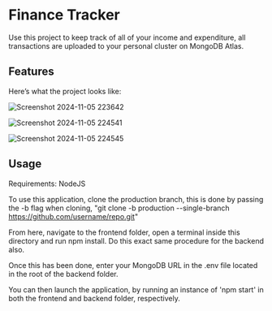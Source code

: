 # Finance Tracker

Use this project to keep track of all of your income and expenditure, all transactions are uploaded to your personal cluster on MongoDB Atlas.

## Features

Here’s what the project looks like:

![Screenshot 2024-11-05 223642](https://github.com/user-attachments/assets/743c813d-b0e2-497d-8522-5c1eb57e6b57)

![Screenshot 2024-11-05 224541](https://github.com/user-attachments/assets/2ac3cd50-ea31-4f23-aab6-d83f635cf548)

![Screenshot 2024-11-05 224545](https://github.com/user-attachments/assets/94f41a77-593c-45b0-9f08-bf10edf16167)

## Usage

Requirements: NodeJS

To use this application, clone the production branch, this is done by passing the -b flag when cloning, "git clone -b production --single-branch https://github.com/username/repo.git"

From here, navigate to the frontend folder, open a terminal inside this directory and run npm install.
Do this exact same procedure for the backend also.

Once this has been done, enter your MongoDB URL in the .env file located in the root of the backend folder.

You can then launch the application, by running an instance of 'npm start' in both the frontend and backend folder, respectively.
